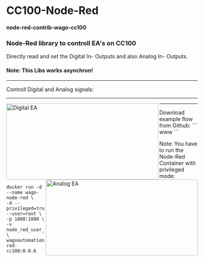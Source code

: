 # CC100-Node-Red
<b>node-red-contrib-wago-cc100</b><br/>
<H3>Node-Red library to controll EA's on CC100</H3>

Directly read and set the Digital In- Outputs and also Analog In- Outputs.<br/>
<H4>Note: This Libs works asynchron!</H4>
<hr>
Controll Digital and Analog signals:
<hr>
<img src="https://github.com/Helmut-Saal/CC100-Node-Red/blob/master/Digital.png" alt="Digital EA" height="200px" width="400px" align="left">
<img src="https://github.com/Helmut-Saal/CC100-Node-Red/blob/master/Analog.png" alt="Analog EA" height="200px" width="400px" align="right">
<hr>
Download example flow from Github:
```
www
 ```

Note: You have to run the Node-Red Container with privileged mode:
 ```
docker run -d --name wago-node-red \
-d --privileged=true --user=root \
-p 1880:1880 \
-v node_red_user_data:/data \
wagoautomation/node-red-cc100:0.0.6
 ```
